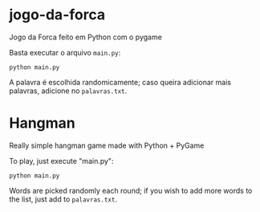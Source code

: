 # jogo-da-forca
Jogo da Forca feito em Python com o pygame

Basta executar o arquivo `main.py`:

`python main.py`

A palavra é escolhida randomicamente; caso queira adicionar mais palavras, adicione no `palavras.txt`.

# Hangman
Really simple hangman game made with Python + PyGame

To play, just execute "main.py":

`python main.py`

Words are picked randomly each round; if you wish to add more words to the list, just add to `palavras.txt`.
